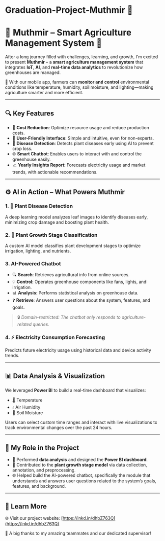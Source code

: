 # Graduation-Project-Muthmir 🌱
# 🌱 Muthmir – Smart Agriculture Management System 🚀

After a long journey filled with challenges, learning, and growth, I'm excited to present **Muthmir** – a **smart agriculture management system** that integrates **IoT**, **AI**, and **real-time data analytics** to revolutionize how greenhouses are managed.

📱 With our mobile app, farmers can **monitor and control** environmental conditions like temperature, humidity, soil moisture, and lighting—making agriculture smarter and more efficient.

---

## 🔍 Key Features

- 🌿 **Cost Reduction**: Optimize resource usage and reduce production costs.
- 🌱 **User-Friendly Interface**: Simple and intuitive, even for non-experts.
- 🦠 **Disease Detection**: Detects plant diseases early using AI to prevent crop loss.
- 🌐 **Smart Chatbot**: Enables users to interact with and control the greenhouse easily.
- 📈 **Yearly Insights Report**: Forecasts electricity usage and market trends, with actionable recommendations.

---

## ⚙️ AI in Action – What Powers Muthmir

### 1. 🌱 Plant Disease Detection
A deep learning model analyzes leaf images to identify diseases early, minimizing crop damage and boosting plant health.

### 2. 🌿 Plant Growth Stage Classification
A custom AI model classifies plant development stages to optimize irrigation, lighting, and nutrients.

### 3. AI-Powered Chatbot
- 🔍 **Search**: Retrieves agricultural info from online sources.
- 💡 **Control**: Operates greenhouse components like fans, lights, and irrigation.
- 📊 **Analysis**: Performs statistical analysis on greenhouse data.
- ❓ **Retrieve**: Answers user questions about the system, features, and goals.

> 🔒 *Domain-restricted: The chatbot only responds to agriculture-related queries.*

### 4. ⚡ Electricity Consumption Forecasting
Predicts future electricity usage using historical data and device activity trends.

---

## 📊 Data Analysis & Visualization

We leveraged **Power BI** to build a real-time dashboard that visualizes:
- 🌡️ Temperature
- 💧 Air Humidity
- 🌱 Soil Moisture

Users can select custom time ranges and interact with live visualizations to track environmental changes over the past 24 hours.

---

## 🧠 My Role in the Project

- 🧮 Performed **data analysis** and designed the **Power BI dashboard**.
- 🌱 Contributed to the **plant growth stage model** via data collection, annotation, and preprocessing.
- 🌐 Helped build the AI-powered chatbot, specifically the module that understands and answers user questions related to the system’s goals, features, and background.

---

## 🔗 Learn More

🌐 Visit our project website: [https://lnkd.in/dhbZ763Q](https://lnkd.in/dhbZ763Q)

🙏 A big thanks to my amazing teammates and our dedicated supervisor!


